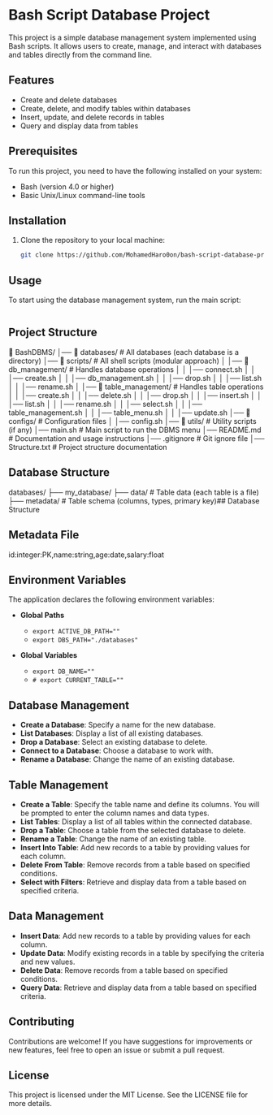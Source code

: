 # Bash Script Database Project

This project is a simple database management system implemented using Bash scripts. It allows users to create, manage, and interact with databases and tables directly from the command line.

## Features

- Create and delete databases
- Create, delete, and modify tables within databases
- Insert, update, and delete records in tables
- Query and display data from tables

## Prerequisites

To run this project, you need to have the following installed on your system:

- Bash (version 4.0 or higher)
- Basic Unix/Linux command-line tools

## Installation

1. Clone the repository to your local machine:

   ```bash
   git clone https://github.com/MohamedHaro0on/bash-script-database-project.git
   ```

## Usage

To start using the database management system, run the main script:

```sudo./main.sh

```

## Project Structure

📁 BashDBMS/
│── 📁 databases/ # All databases (each database is a directory)
│── 📁 scripts/ # All shell scripts (modular approach)
│ │── 📁 db_management/ # Handles database operations
│ │ │── connect.sh
│ │ │── create.sh
│ │ │── db_management.sh
│ │ │── drop.sh
│ │ │── list.sh
│ │ │── rename.sh
│ │── 📁 table_management/ # Handles table operations
│ │ │── create.sh
│ │ │── delete.sh
│ │ │── drop.sh
│ │ │── insert.sh
│ │ │── list.sh
│ │ │── rename.sh
│ │ │── select.sh
│ │ │── table_management.sh
│ │ │── table_menu.sh
│ │ │── update.sh
│── 📁 configs/ # Configuration files
│ │── config.sh
│── 📁 utils/ # Utility scripts (if any)
│── main.sh # Main script to run the DBMS menu
│── README.md # Documentation and usage instructions
│── .gitignore # Git ignore file
│── Structure.txt # Project structure documentation

## Database Structure

databases/
├── my_database/
├── data/ # Table data (each table is a file)
├── metadata/ # Table schema (columns, types, primary key)## Database Structure

## Metadata File

id:integer:PK,name:string,age:date,salary:float

## Environment Variables

The application declares the following environment variables:

- **Global Paths**

  - `export ACTIVE_DB_PATH=""`
  - `export DBS_PATH="./databases"`

- **Global Variables**
  - `export DB_NAME=""`
  - `# export CURRENT_TABLE=""`

## Database Management

- **Create a Database**: Specify a name for the new database.
- **List Databases**: Display a list of all existing databases.
- **Drop a Database**: Select an existing database to delete.
- **Connect to a Database**: Choose a database to work with.
- **Rename a Database**: Change the name of an existing database.

## Table Management

- **Create a Table**: Specify the table name and define its columns. You will be prompted to enter the column names and data types.
- **List Tables**: Display a list of all tables within the connected database.
- **Drop a Table**: Choose a table from the selected database to delete.
- **Rename a Table**: Change the name of an existing table.
- **Insert Into Table**: Add new records to a table by providing values for each column.
- **Delete From Table**: Remove records from a table based on specified conditions.
- **Select with Filters**: Retrieve and display data from a table based on specified criteria.

## Data Management

- **Insert Data**: Add new records to a table by providing values for each column.
- **Update Data**: Modify existing records in a table by specifying the criteria and new values.
- **Delete Data**: Remove records from a table based on specified conditions.
- **Query Data**: Retrieve and display data from a table based on specified criteria.

## Contributing

Contributions are welcome! If you have suggestions for improvements or new features, feel free to open an issue or submit a pull request.

## License

This project is licensed under the MIT License. See the LICENSE file for more details.
